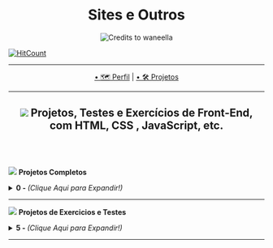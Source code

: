 <h1 align="center">Sites e Outros</h1>

<p align="center">
  <img src="https://safebooru.org//images/2707/d7d73bb4ba90e830a002f6852e4a1f2baf73eafc.gif" alt="Credits to waneella"
</P>
<br>
  
[![HitCount](http://hits.dwyl.com/Guilherme-G-Cadilhe/Guilherme-G-Cadlihe.svg)](http://hits.dwyl.com/Guilherme-G-Cadilhe/Guilherme-G-Cadlihe)

---

<p align="center">
  <a href="https://github.com/Guilherme-G-Cadilhe">• 🗺 Perfil</a> |
   <a href="https://github.com/Guilherme-G-Cadilhe/Projetos">• 🛠️ Projetos</a> 
</p>

---
<h2 align="center">
<img width="100" src="https://cdn.pixilart.com/photos/large/bc43803dd8b5d8c.png"> Projetos, Testes e Exercícios de Front-End, com HTML, CSS , JavaScript, etc.
  </h2>


<br><br><br>
<img width="100" src="https://i.imgur.com/c3p3xxu.png"> <b>Projetos Completos </b>
<details>
  <summary> <b>0 - </b>  <i>(Clique Aqui para Expandir!)</i> </summary>
  <br>
</details>


---
<img width="100" src="https://i.imgur.com/2vK0KFH.png"> <b> Projetos de Exercicios e Testes </b>
<details>
  <summary> <b>5 - </b><i>(Clique Aqui para Expandir!)</i> </summary>
  <br>

### 5- 🏷️ Hotel Paraíso

<img width="480" src="GifsAnimados/HotelParaiso.gif"> 

> <a href="https://www.evernote.com/l/As9udb353AxBvYQEnkRMkaN-yZvN85h8EGc/"> 🧱 Fotos</a> <br>
- **Descrição:** *Criando um Site Responsivo e Dinâmico com Flexbox, para praticar, entender e aprender seus usos.*
  

<br>

### 4- 🏷️ Sasha Products

<img src="https://media.giphy.com/media/2qqoHlK6Td0gKXoqpB/giphy.gif">

> <a href="https://www.evernote.com/l/As8iGhW0jtdGW5e7cmfRL7oiqouWZuStQYE/"> 🧱 Fotos</a> <br>
- **Descrição:** *Criando um Site Responsivo e Dinâmico com Flexbox, para praticar, entender e aprender seus usos.*

<br>

### 3- 🏷️ Página Inicial Instagram

<img  src="https://media.giphy.com/media/ZUDddil021qb83weLc/giphy.gif">


> <a href="https://www.evernote.com/l/As-x8L7cbnBJPr4MRlTVlzvmrGKt_f28lS8/"> 🧱 Fotos</a> <br>
- **Descrição:** *Criando um Site Responsivo e Dinâmico com Flexbox, para praticar, entender e aprender seus usos.*
  

<br>

### 2- 🏷️ BraTec

<img width="480" src="GifsAnimados/BraTec.gif"> 

> <a href="https://www.evernote.com/l/As9V7F9dwZtIkJV72okWrFwyO5oZI2AOVAg/"> 🧱 Fotos</a> <br>
- **Descrição:** *Refazendo um dos meus primeiros exercicios de site.*
  

<br>


### 1- 🏷️ Anna Belle

<img width="400" src="https://puu.sh/Ha2vl/c24c54259c.jpg">


> <a href="https://www.evernote.com/l/As9ORwINPwxIn4trCeuMJUUIOEKmcglauss/"> 🧱 Fotos</a> <br>
- **Descrição:** *Refazendo um dos meus primeiros exercicios de sites, utilizando flexbox. Contém 4 páginas.*
  
  </details>
---
